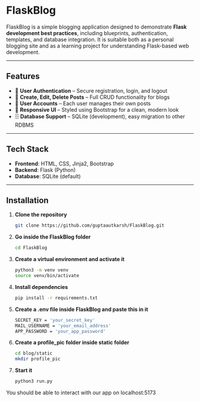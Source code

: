# FlaskBlog

FlaskBlog is a simple blogging application designed to demonstrate **Flask development best practices**, including 
blueprints, authentication, templates, and database integration. It is suitable both as a personal blogging site 
and as a learning project for understanding Flask-based web development.

---

## Features

- 🔐 **User Authentication** – Secure registration, login, and logout  
- 📝 **Create, Edit, Delete Posts** – Full CRUD functionality for blogs  
- 📂 **User Accounts** – Each user manages their own posts  
- 🎨 **Responsive UI** – Styled using Bootstrap for a clean, modern look   
- 🗄️ **Database Support** – SQLite (development), easy migration to other RDBMS  

---

## Tech Stack

- **Frontend**: HTML, CSS, Jinja2, Bootstrap  
- **Backend**: Flask (Python)  
- **Database**: SQLite (default)   

---

## Installation

1. **Clone the repository**  
   ```bash
   git clone https://github.com/guptaautkarsh/FlaskBlog.git
   ```
2. **Go inside the FlaskBlog folder**  
   ```bash
   cd FlaskBlog
   ```
3. **Create a virtual environment and activate it**  
   ```bash
   python3 -m venv venv
   source venv/bin/activate 
   ```
4. **Install dependencies**  
   ```bash
   pip install -r requirements.txt
   ```
5. **Create a .env file inside FlaskBlog and paste this in it**  
   ```bash
   SECRET_KEY = 'your_secret_key'
   MAIL_USERNAME = 'your_email_address'
   APP_PASSWORD = 'your_app_password'
   ```
6. **Create a profile_pic folder inside static folder**  
   ```bash
   cd blog/static
   mkdir profile_pic
   ```
7. **Start it**  
   ```bash
   python3 run.py
   ```
You should be able to interact with our app on localhost:5173
   


